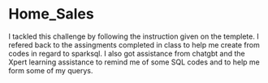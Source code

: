 # Home_Sales

I tackled this challenge by following the instruction given on the templete. 
I refered back to the assingments completed in class to help me create from codes in regard to sparksql.
I also got assistance from chatgbt and the Xpert learning assistance to remind me of some SQL codes and to help me form some of my querys.
